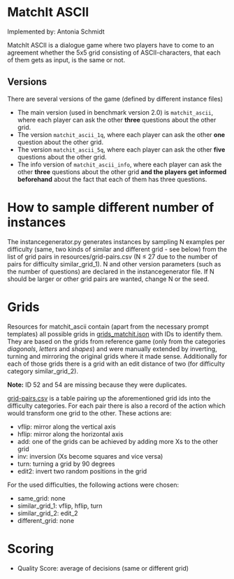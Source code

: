 # MatchIt ASCII

Implemented by: Antonia Schmidt

MatchIt ASCII is a dialogue game where two players have to come to an agreement whether the 5x5 grid consisting of ASCII-characters, that each of them gets as input, is the same or not.

## Versions
There are several versions of the game (defined by different instance files)
* The main version (used in benchmark version 2.0) is `matchit_ascii`, where each player can ask the other **three** questions about the other grid.
* The version `matchit_ascii_1q`, where each player can ask the other **one** question about the other grid.
* The version `matchit_ascii_5q`, where each player can ask the other **five** questions about the other grid.
* The info version of `matchit_ascii_info`, where each player can ask the other **three** questions about the other grid **and the players get informed beforehand** about the fact that each of them has three questions.

# How to sample different number of instances

The instancegenerator.py generates instances by sampling N examples per difficulty (same, two kinds of similar and different grid - see below) from the list of grid pairs in resources/grid-pairs.csv (N $\leq$ 27 due to the number of pairs for difficulty similar_grid_1). N and other version parameters (such as the number of questions) are declared in the instancegenerator file. If N should be larger or other grid pairs are wanted, change N or the seed.

# Grids
Resources for matchit_ascii contain (apart from the necessary prompt templates) all possible grids in [grids_matchit.json](resources/grid_pairs/grids_matchit.json) with IDs to identify them. They are based on the grids from reference game (only from the categories *diagonals*, *letters* and *shapes*) and were manually extended by inverting, turning and mirroring the original grids where it made sense. Additionally for each of those grids there is a grid with an edit distance of two (for difficulty category similar_grid_2).

**Note:** ID 52 and 54 are missing because they were duplicates. 

[grid-pairs.csv](resources/grid_pairs/grid-pairs.csv) is a table pairing up the aforementioned grid ids into the difficulty categories. For each pair there is also a record of the action which would transform one grid to the other. These actions are:
- vflip: mirror along the vertical axis
- hflip: mirror along the horizontal axis
- add: one of the grids can be achieved by adding more Xs to the other grid
- inv: inversion (Xs become squares and vice versa)
- turn: turning a grid by 90 degrees
- edit2: invert two random positions in the grid

For the used difficulties, the following actions were chosen:
- same_grid: none
- similar_grid_1: vflip, hflip, turn
- similar_grid_2: edit_2
- different_grid: none

# Scoring

- Quality Score: average of decisions (same or different grid)